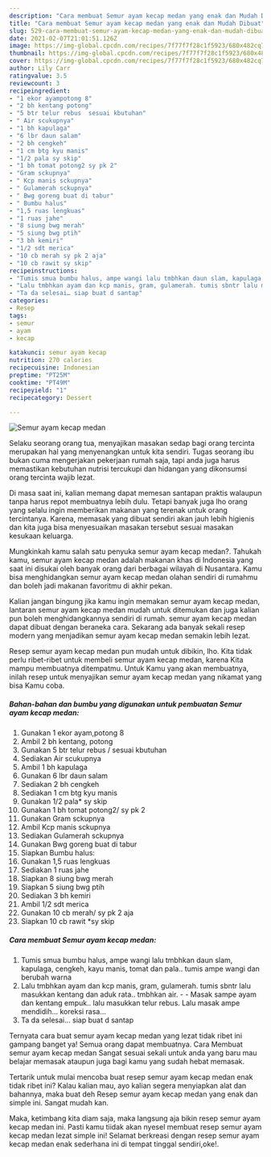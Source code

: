 ```yaml
---
description: "Cara membuat Semur ayam kecap medan yang enak dan Mudah Dibuat"
title: "Cara membuat Semur ayam kecap medan yang enak dan Mudah Dibuat"
slug: 529-cara-membuat-semur-ayam-kecap-medan-yang-enak-dan-mudah-dibuat
date: 2021-02-07T21:01:51.126Z
image: https://img-global.cpcdn.com/recipes/7f77f7f28c1f5923/680x482cq70/semur-ayam-kecap-medan-foto-resep-utama.jpg
thumbnail: https://img-global.cpcdn.com/recipes/7f77f7f28c1f5923/680x482cq70/semur-ayam-kecap-medan-foto-resep-utama.jpg
cover: https://img-global.cpcdn.com/recipes/7f77f7f28c1f5923/680x482cq70/semur-ayam-kecap-medan-foto-resep-utama.jpg
author: Lily Carr
ratingvalue: 3.5
reviewcount: 3
recipeingredient:
- "1 ekor ayampotong 8"
- "2 bh kentang potong"
- "5 btr telur rebus  sesuai kbutuhan"
- " Air scukupnya"
- "1 bh kapulaga"
- "6 lbr daun salam"
- "2 bh cengkeh"
- "1 cm btg kyu manis"
- "1/2 pala sy skip"
- "1 bh tomat potong2 sy pk 2"
- "Gram sckupnya"
- " Kcp manis sckupnya"
- " Gulamerah sckupnya"
- " Bwg goreng buat di tabur"
- " Bumbu halus"
- "1,5 ruas lengkuas"
- "1 ruas jahe"
- "8 siung bwg merah"
- "5 siung bwg ptih"
- "3 bh kemiri"
- "1/2 sdt merica"
- "10 cb merah sy pk 2 aja"
- "10 cb rawit sy skip"
recipeinstructions:
- "Tumis smua bumbu halus, ampe wangi lalu tmbhkan daun slam, kapulaga, cengkeh, kayu manis, tomat dan pala.. tumis ampe wangi dan berubah warna"
- "Lalu tmbhkan ayam dan kcp manis, gram, gulamerah. tumis sbntr lalu masukkan kentang dan aduk rata.. tmbhkan air.   Masak sampe ayam dan kentang empuk.. lalu masukkan telur rebus. Lalu masak ampe mendidih… koreksi rasa…"
- "Ta da selesai… siap buat d santap"
categories:
- Resep
tags:
- semur
- ayam
- kecap

katakunci: semur ayam kecap 
nutrition: 270 calories
recipecuisine: Indonesian
preptime: "PT25M"
cooktime: "PT49M"
recipeyield: "1"
recipecategory: Dessert

---
```



![Semur ayam kecap medan](https://img-global.cpcdn.com/recipes/7f77f7f28c1f5923/680x482cq70/semur-ayam-kecap-medan-foto-resep-utama.jpg)

Selaku seorang orang tua, menyajikan masakan sedap bagi orang tercinta merupakan hal yang menyenangkan untuk kita sendiri. Tugas seorang ibu bukan cuma mengerjakan pekerjaan rumah saja, tapi anda juga harus memastikan kebutuhan nutrisi tercukupi dan hidangan yang dikonsumsi orang tercinta wajib lezat.

Di masa  saat ini, kalian memang dapat memesan santapan praktis walaupun tanpa harus repot membuatnya lebih dulu. Tetapi banyak juga lho orang yang selalu ingin memberikan makanan yang terenak untuk orang tercintanya. Karena, memasak yang dibuat sendiri akan jauh lebih higienis dan kita juga bisa menyesuaikan masakan tersebut sesuai masakan kesukaan keluarga. 



Mungkinkah kamu salah satu penyuka semur ayam kecap medan?. Tahukah kamu, semur ayam kecap medan adalah makanan khas di Indonesia yang saat ini disukai oleh banyak orang dari berbagai wilayah di Nusantara. Kamu bisa menghidangkan semur ayam kecap medan olahan sendiri di rumahmu dan boleh jadi makanan favoritmu di akhir pekan.

Kalian jangan bingung jika kamu ingin memakan semur ayam kecap medan, lantaran semur ayam kecap medan mudah untuk ditemukan dan juga kalian pun boleh menghidangkannya sendiri di rumah. semur ayam kecap medan dapat dibuat dengan beraneka cara. Sekarang ada banyak sekali resep modern yang menjadikan semur ayam kecap medan semakin lebih lezat.

Resep semur ayam kecap medan pun mudah untuk dibikin, lho. Kita tidak perlu ribet-ribet untuk membeli semur ayam kecap medan, karena Kita mampu membuatnya ditempatmu. Untuk Kamu yang akan membuatnya, inilah resep untuk menyajikan semur ayam kecap medan yang nikamat yang bisa Kamu coba.

<!--inarticleads1-->

##### Bahan-bahan dan bumbu yang digunakan untuk pembuatan Semur ayam kecap medan:

1. Gunakan 1 ekor ayam,potong 8
1. Ambil 2 bh kentang, potong
1. Gunakan 5 btr telur rebus / sesuai kbutuhan
1. Sediakan  Air scukupnya
1. Ambil 1 bh kapulaga
1. Gunakan 6 lbr daun salam
1. Sediakan 2 bh cengkeh
1. Sediakan 1 cm btg kyu manis
1. Gunakan 1/2 pala* sy skip
1. Gunakan 1 bh tomat potong2/ sy pk 2
1. Gunakan Gram sckupnya
1. Ambil  Kcp manis sckupnya
1. Sediakan  Gulamerah sckupnya
1. Gunakan  Bwg goreng buat di tabur
1. Siapkan  Bumbu halus:
1. Gunakan 1,5 ruas lengkuas
1. Sediakan 1 ruas jahe
1. Siapkan 8 siung bwg merah
1. Siapkan 5 siung bwg ptih
1. Sediakan 3 bh kemiri
1. Ambil 1/2 sdt merica
1. Gunakan 10 cb merah/ sy pk 2 aja
1. Siapkan 10 cb rawit *sy skip




<!--inarticleads2-->

##### Cara membuat Semur ayam kecap medan:

1. Tumis smua bumbu halus, ampe wangi lalu tmbhkan daun slam, kapulaga, cengkeh, kayu manis, tomat dan pala.. tumis ampe wangi dan berubah warna
1. Lalu tmbhkan ayam dan kcp manis, gram, gulamerah. tumis sbntr lalu masukkan kentang dan aduk rata.. tmbhkan air.  -  - Masak sampe ayam dan kentang empuk.. lalu masukkan telur rebus. Lalu masak ampe mendidih… koreksi rasa…
1. Ta da selesai… siap buat d santap




Ternyata cara buat semur ayam kecap medan yang lezat tidak ribet ini gampang banget ya! Semua orang dapat membuatnya. Cara Membuat semur ayam kecap medan Sangat sesuai sekali untuk anda yang baru mau belajar memasak ataupun juga bagi kamu yang sudah hebat memasak.

Tertarik untuk mulai mencoba buat resep semur ayam kecap medan enak tidak ribet ini? Kalau kalian mau, ayo kalian segera menyiapkan alat dan bahannya, maka buat deh Resep semur ayam kecap medan yang enak dan simple ini. Sangat mudah kan. 

Maka, ketimbang kita diam saja, maka langsung aja bikin resep semur ayam kecap medan ini. Pasti kamu tiidak akan nyesel membuat resep semur ayam kecap medan lezat simple ini! Selamat berkreasi dengan resep semur ayam kecap medan enak sederhana ini di tempat tinggal sendiri,oke!.

